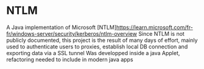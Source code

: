 # NTLM
A Java implementation of Microsoft [NTLM]https://learn.microsoft.com/fr-fr/windows-server/security/kerberos/ntlm-overview
Since NTLM is not publicly documented, this project is the result of many days of effort,
mainly used to authenticate users to proxies, establish local DB connection and exporting data via a SSL tunnel
Was developped inside a java Applet, refactoring needed to include in modern java apps
